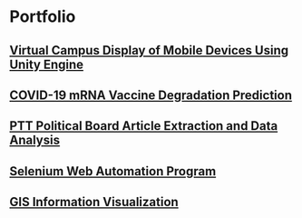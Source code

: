 # Portfolio

## [**Virtual Campus Display of Mobile Devices Using Unity Engine**](/COVID-19%20mRNA%20Vaccine%20Degradation%20Prediction)

## [**COVID-19 mRNA Vaccine Degradation Prediction**](/COVID-19%20mRNA%20Vaccine%20Degradation%20Prediction)

## [**PTT Political Board Article Extraction and Data Analysis**](/PTT%20Political%20Board%20Article%20Extraction%20and%20Data%20Analysis)

## [**Selenium Web Automation Program**](/Selenium%20Web%20Automation%20Program)

## [**GIS Information Visualization**](/GIS%20Information%20Visualization)
